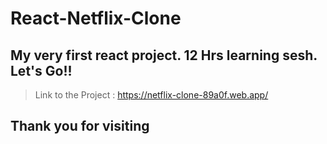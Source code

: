 # React-Netflix-Clone

## My very first react project. 12 Hrs learning sesh. Let's Go!!

> Link to the Project : https://netflix-clone-89a0f.web.app/

## Thank you for visiting
